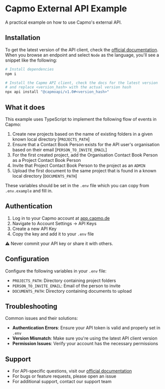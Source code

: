 # Capmo External API Example

A practical example on how to use Capmo's external API.

## Installation

To get the latest version of the API client, check the [official documentation].
When you browse an endpoint and select `Node` as the language, you'll see a
snippet like the following:

```sh
# Install dependencies
npm i

# Install the Capmo API client, check the docs for the latest version
# and replace <version_hash> with the actual version hash
npx api install "@capmoapi/v1.0#<version_hash>"
```

## What it does

This example uses TypeScript to implement the following flow of events in Capmo:

1. Create new projects based on the name of existing folders in a given known
   local directory [`PROJECTS_PATH`]
2. Ensure that a Contact Book Person exists for the API user's organisation
   based on their email [`PERSON_TO_INVITE_EMAIL`]
3. For the first created project, add the Organisation Contact Book Person as
   a Project Contact Book Person
4. Invite that Project Contact Book Person to the project as an `ADMIN`
5. Upload the first document to the same project that is found in a known local
   directory [`DOCUMENTS_PATH`]

These variables should be set in the `.env` file which you can copy from
`.env.example` and fill in.

## Authentication

1. Log in to your Capmo account at [app.capmo.de](https://app.capmo.de)
2. Navigate to Account Settings → API Keys
3. Create a new API Key
4. Copy the key and add it to your `.env` file

⚠️ Never commit your API key or share it with others.

## Configuration

Configure the following variables in your `.env` file:

- `PROJECTS_PATH`: Directory containing project folders
- `PERSON_TO_INVITE_EMAIL`: Email of the person to invite
- `DOCUMENTS_PATH`: Directory containing documents to upload

## Troubleshooting

Common issues and their solutions:

- **Authentication Errors**: Ensure your API token is valid and properly set in `.env`
- **Version Mismatch**: Make sure you're using the latest API client version
- **Permission Issues**: Verify your account has the necessary permissions

## Support

- For API-specific questions, visit our [official documentation]
- For bugs or feature requests, please open an issue
- For additional support, contact our support team

<!-- References -->

[official documentation]: https://capmoapi.readme.io/

